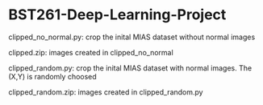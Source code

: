 # BST261-Deep-Learning-Project

clipped_no_normal.py: crop the inital MIAS dataset without normal images

clipped.zip: images created in clipped_no_normal

clipped_random.py: crop the inital MIAS dataset with normal images. The (X,Y) is randomly choosed

clipped_random.zip: images created in clipped_random.py
